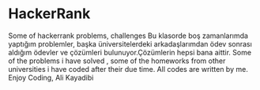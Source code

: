 # HackerRank
Some of hackerrank problems, challenges
Bu klasorde boş zamanlarımda yaptığım problemler, başka üniversitelerdeki arkadaşlarımdan ödev sonrası aldığım ödevler ve çözümleri bulunuyor.Çözümlerin
hepsi bana aittir.
Some of the problems i have solved , some of the homeworks from other universities i have coded after their due time. All codes are written by me.
Enjoy Coding, Ali Kayadibi
